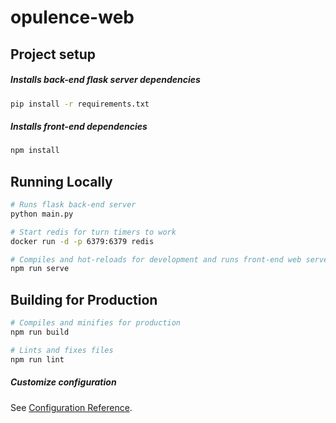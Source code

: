 # opulence-web

## Project setup
##### Installs back-end flask server dependencies

```zsh
pip install -r requirements.txt
```

##### Installs front-end dependencies
```zsh
npm install
```


## Running Locally
```zsh
# Runs flask back-end server
python main.py

# Start redis for turn timers to work
docker run -d -p 6379:6379 redis

# Compiles and hot-reloads for development and runs front-end web server
npm run serve
```

## Building for Production
```zsh
# Compiles and minifies for production
npm run build
```


```zsh
# Lints and fixes files
npm run lint
```

##### Customize configuration
See [Configuration Reference](https://cli.vuejs.org/config/).
